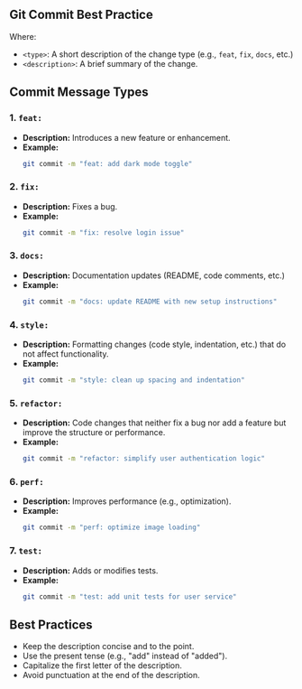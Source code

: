 ## Git Commit Best Practice

Where:
- `<type>`: A short description of the change type (e.g., `feat`, `fix`, `docs`, etc.)
- `<description>`: A brief summary of the change.

## Commit Message Types

### 1. **`feat:`**
   - **Description:** Introduces a new feature or enhancement.
   - **Example:**
     ```bash
     git commit -m "feat: add dark mode toggle"
     ```

### 2. **`fix:`**
   - **Description:** Fixes a bug.
   - **Example:**
     ```bash
     git commit -m "fix: resolve login issue"
     ```

### 3. **`docs:`**
   - **Description:** Documentation updates (README, code comments, etc.)
   - **Example:**
     ```bash
     git commit -m "docs: update README with new setup instructions"
     ```

### 4. **`style:`**
   - **Description:** Formatting changes (code style, indentation, etc.) that do not affect functionality.
   - **Example:**
     ```bash
     git commit -m "style: clean up spacing and indentation"
     ```

### 5. **`refactor:`**
   - **Description:** Code changes that neither fix a bug nor add a feature but improve the structure or performance.
   - **Example:**
     ```bash
     git commit -m "refactor: simplify user authentication logic"
     ```

### 6. **`perf:`**
   - **Description:** Improves performance (e.g., optimization).
   - **Example:**
     ```bash
     git commit -m "perf: optimize image loading"
     ```

### 7. **`test:`**
   - **Description:** Adds or modifies tests.
   - **Example:**
     ```bash
     git commit -m "test: add unit tests for user service"
     ```

## Best Practices

- Keep the description concise and to the point.
- Use the present tense (e.g., "add" instead of "added").
- Capitalize the first letter of the description.
- Avoid punctuation at the end of the description.
